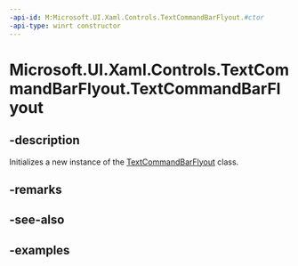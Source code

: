 ```yaml
---
-api-id: M:Microsoft.UI.Xaml.Controls.TextCommandBarFlyout.#ctor
-api-type: winrt constructor
---
```

<!-- Method syntax.
public TextCommandBarFlyout.TextCommandBarFlyout()
-->

# Microsoft.UI.Xaml.Controls.TextCommandBarFlyout.TextCommandBarFlyout


## -description

Initializes a new instance of the [TextCommandBarFlyout](textcommandbarflyout.md) class.


## -remarks


## -see-also


## -examples


